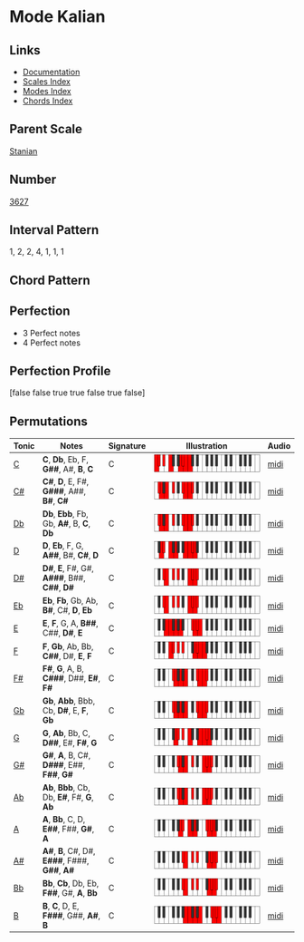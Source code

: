 # Mode Kalian

## Links

- [Documentation](README.md)
- [Scales Index](Scales.md)
- [Modes Index](Modes.md)
- [Chords Index](Chords.md)

## Parent Scale

[Stanian](ScaleStanian.md)

## Number

[3627](https://ianring.com/musictheory/scales/3627)

## Interval Pattern

1, 2, 2, 4, 1, 1, 1

## Chord Pattern



## Perfection

- 3 Perfect notes
- 4 Perfect notes

## Perfection Profile

[false false true true false true false]

## Permutations

| Tonic | Notes | Signature | Illustration | Audio |
|-------|-------|-----------|--------------|-------|
| [C](ModeCNaturalKalian.md) | **C**, **Db**, Eb, F, **G##**, A#, **B**, **C** | C | ![CNaturalKalian](ModeCNaturalKalian.png) | [midi](https://github.com/edipermadi/music/blob/main/docs/ModeCNaturalKalian.mid?raw=true) |
| [C#](ModeCSharpKalian.md) | **C#**, **D**, E, F#, **G###**, A##, **B#**, **C#** | C | ![CSharpKalian](ModeCSharpKalian.png) | [midi](https://github.com/edipermadi/music/blob/main/docs/ModeCSharpKalian.mid?raw=true) |
| [Db](ModeDFlatKalian.md) | **Db**, **Ebb**, Fb, Gb, **A#**, B, **C**, **Db** | C | ![DFlatKalian](ModeDFlatKalian.png) | [midi](https://github.com/edipermadi/music/blob/main/docs/ModeDFlatKalian.mid?raw=true) |
| [D](ModeDNaturalKalian.md) | **D**, **Eb**, F, G, **A##**, B#, **C#**, **D** | C | ![DNaturalKalian](ModeDNaturalKalian.png) | [midi](https://github.com/edipermadi/music/blob/main/docs/ModeDNaturalKalian.mid?raw=true) |
| [D#](ModeDSharpKalian.md) | **D#**, **E**, F#, G#, **A###**, B##, **C##**, **D#** | C | ![DSharpKalian](ModeDSharpKalian.png) | [midi](https://github.com/edipermadi/music/blob/main/docs/ModeDSharpKalian.mid?raw=true) |
| [Eb](ModeEFlatKalian.md) | **Eb**, **Fb**, Gb, Ab, **B#**, C#, **D**, **Eb** | C | ![EFlatKalian](ModeEFlatKalian.png) | [midi](https://github.com/edipermadi/music/blob/main/docs/ModeEFlatKalian.mid?raw=true) |
| [E](ModeENaturalKalian.md) | **E**, **F**, G, A, **B##**, C##, **D#**, **E** | C | ![ENaturalKalian](ModeENaturalKalian.png) | [midi](https://github.com/edipermadi/music/blob/main/docs/ModeENaturalKalian.mid?raw=true) |
| [F](ModeFNaturalKalian.md) | **F**, **Gb**, Ab, Bb, **C##**, D#, **E**, **F** | C | ![FNaturalKalian](ModeFNaturalKalian.png) | [midi](https://github.com/edipermadi/music/blob/main/docs/ModeFNaturalKalian.mid?raw=true) |
| [F#](ModeFSharpKalian.md) | **F#**, **G**, A, B, **C###**, D##, **E#**, **F#** | C | ![FSharpKalian](ModeFSharpKalian.png) | [midi](https://github.com/edipermadi/music/blob/main/docs/ModeFSharpKalian.mid?raw=true) |
| [Gb](ModeGFlatKalian.md) | **Gb**, **Abb**, Bbb, Cb, **D#**, E, **F**, **Gb** | C | ![GFlatKalian](ModeGFlatKalian.png) | [midi](https://github.com/edipermadi/music/blob/main/docs/ModeGFlatKalian.mid?raw=true) |
| [G](ModeGNaturalKalian.md) | **G**, **Ab**, Bb, C, **D##**, E#, **F#**, **G** | C | ![GNaturalKalian](ModeGNaturalKalian.png) | [midi](https://github.com/edipermadi/music/blob/main/docs/ModeGNaturalKalian.mid?raw=true) |
| [G#](ModeGSharpKalian.md) | **G#**, **A**, B, C#, **D###**, E##, **F##**, **G#** | C | ![GSharpKalian](ModeGSharpKalian.png) | [midi](https://github.com/edipermadi/music/blob/main/docs/ModeGSharpKalian.mid?raw=true) |
| [Ab](ModeAFlatKalian.md) | **Ab**, **Bbb**, Cb, Db, **E#**, F#, **G**, **Ab** | C | ![AFlatKalian](ModeAFlatKalian.png) | [midi](https://github.com/edipermadi/music/blob/main/docs/ModeAFlatKalian.mid?raw=true) |
| [A](ModeANaturalKalian.md) | **A**, **Bb**, C, D, **E##**, F##, **G#**, **A** | C | ![ANaturalKalian](ModeANaturalKalian.png) | [midi](https://github.com/edipermadi/music/blob/main/docs/ModeANaturalKalian.mid?raw=true) |
| [A#](ModeASharpKalian.md) | **A#**, **B**, C#, D#, **E###**, F###, **G##**, **A#** | C | ![ASharpKalian](ModeASharpKalian.png) | [midi](https://github.com/edipermadi/music/blob/main/docs/ModeASharpKalian.mid?raw=true) |
| [Bb](ModeBFlatKalian.md) | **Bb**, **Cb**, Db, Eb, **F##**, G#, **A**, **Bb** | C | ![BFlatKalian](ModeBFlatKalian.png) | [midi](https://github.com/edipermadi/music/blob/main/docs/ModeBFlatKalian.mid?raw=true) |
| [B](ModeBNaturalKalian.md) | **B**, **C**, D, E, **F###**, G##, **A#**, **B** | C | ![BNaturalKalian](ModeBNaturalKalian.png) | [midi](https://github.com/edipermadi/music/blob/main/docs/ModeBNaturalKalian.mid?raw=true) |
